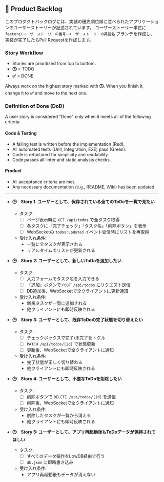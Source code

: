 ## 📝 Product Backlog

このプロダクトバックログには、実装の優先順位順に並べられたアプリケーションのユーザーストーリーが記述されています。
ユーザーストーリー単位に `feature/ユーザーストーリーの番号-ユーザーストーリーの英語名` ブランチを作成し、
実装が完了したらPull Requestを作成します。

### **Story Workflow**

* Stories are prioritized from top to bottom.
* **🕒** = TODO
* **✅** = DONE

Always work on the highest story marked with **🕒**. When you finish it, change it to **✅** and move to the next one.

### **Definition of Done (DoD)**

A user story is considered "Done" only when it meets all of the following criteria:

#### **Code & Testing**
* A failing test is written before the implementation (Red).
* All automated tests (Unit, Integration, E2E) pass (Green).
* Code is refactored for simplicity and readability.
* Code passes all linter and static analysis checks.

#### **Product**
* All acceptance criteria are met.
* Any necessary documentation (e.g., README, Wiki) has been updated.

---

- **🕒　Story 1: ユーザーとして、保存されている全てのToDoを一覧で見たい**
  - タスク:
    - [ ] ページ表示時に `GET /api/todos` で全タスク取得
    - [ ] 各タスクに「完了チェック」「タスク名」「削除ボタン」を表示
    - [ ] WebSocketの `todos:updated` イベント受信時にリストを再取得
  - 受け入れ条件:
    - 一覧に全タスクが表示される
    - リアルタイムでリストが更新される

- **🕒　Story 2: ユーザーとして、新しいToDoを追加したい**
  - タスク:
    - [ ] 入力フォームでタスク名を入力できる
    - [ ] 「追加」ボタンで `POST /api/todos` にリクエスト送信
    - [ ] DB追加後、WebSocketで全クライアントに更新通知
  - 受け入れ条件:
    - 新規タスクが一覧に追加される
    - 他クライアントにも即時反映される

- **🕒　Story 3: ユーザーとして、既存ToDoの完了状態を切り替えたい**
  - タスク:
    - [ ] チェックボックスで完了/未完了をトグル
    - [ ] `PATCH /api/todos/[id]` で状態更新
    - [ ] 更新後、WebSocketで全クライアントに通知
  - 受け入れ条件:
    - 完了状態が正しく切り替わる
    - 他クライアントにも即時反映される

- **🕒　Story 4: ユーザーとして、不要なToDoを削除したい**
  - タスク:
    - [ ] 削除ボタンで `DELETE /api/todos/[id]` を送信
    - [ ] 削除後、WebSocketで全クライアントに通知
  - 受け入れ条件:
    - 削除したタスクが一覧から消える
    - 他クライアントにも即時反映される

- **🕒　Story 5: ユーザーとして、アプリ再起動後もToDoデータが保持されてほしい**
  - タスク:
    - [ ] すべてのデータ操作をLowDB経由で行う
    - [ ] `db.json` に即時書き込み
  - 受け入れ条件:
    - アプリ再起動後もデータが消えない
